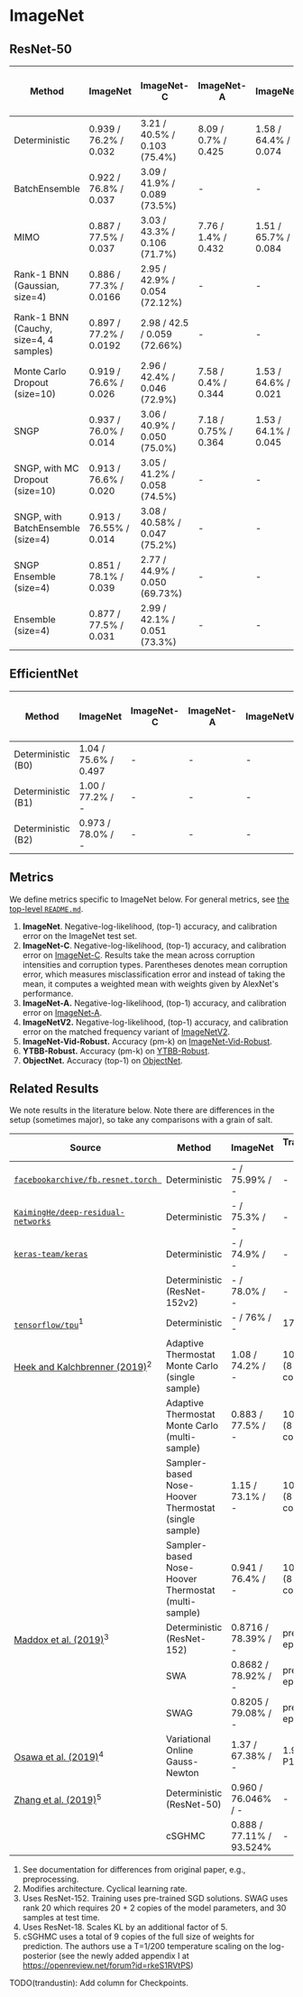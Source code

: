 # ImageNet

## ResNet-50

| Method | ImageNet | ImageNet-C | ImageNet-A | ImageNetV2 | ImageNet-Vid-Robust | YTBB-Robust | ObjectNet | Train Runtime (hours) | Wall-clock/Compute Test Runtime (ms / example)| # Parameters |
| ----------- | ----------- | ----------- | ----------- | ----------- | -----------| ----------- | ----------- | ----------- | ----------- | ----------- |
| Deterministic | 0.939 / 76.2% / 0.032 | 3.21 / 40.5% / 0.103 (75.4%) | 8.09 / 0.7% / 0.425 | 1.58 / 64.4% / 0.074 | 29.9% | 21.7% | 25.9% | 5 (32 TPUv2 cores) | 1.60 / 0.020 (32 TPUv2 cores) | 25.6M |
| BatchEnsemble | 0.922 / 76.8% / 0.037 | 3.09 / 41.9% / 0.089 (73.5%) | - | - | - | - | - | 17.5 (32 TPUv2 cores) | 8.33 / 0.081 (32 TPUv2 cores) | 25.8M |
| MIMO | 0.887 / 77.5% / 0.037 | 3.03 / 43.3% / 0.106 (71.7%) | 7.76 / 1.4% / 0.432 | 1.51 / 65.7% / 0.084 | 31.8% | 22.2% | 28.1% | - | - | 27.7M |
| Rank-1 BNN (Gaussian, size=4) | 0.886 / 77.3% / 0.0166 | 2.95 / 42.9% / 0.054 (72.12%) | - | - | - | - | - | 21.1 (32 TPUv2 cores) | - | 26.0M |
| Rank-1 BNN (Cauchy, size=4, 4 samples) | 0.897 / 77.2% / 0.0192 | 2.98 / 42.5 / 0.059 (72.66%) | - | - | - | - | - | 21.1 (32 TPUv2 cores) | - | 26.0M |
| Monte Carlo Dropout (size=10)  | 0.919 / 76.6% / 0.026 | 2.96 / 42.4% / 0.046 (72.9%) | 7.58 / 0.4% / 0.344 | 1.53 / 64.6% / 0.021 | 31.0% | 23.1% | 26.2% | 6 (32 TPUv2 cores) | 1.79 / 0.205 (32 TPUv2 cores) | 25.6M |
| SNGP | 0.937 / 76.0% / 0.014 | 3.06 / 40.9% / 0.050 (75.0%) | 7.18 / 0.75% / 0.364 | 1.53 / 64.1% / 0.045 | 29.7% | 21.1% | 26.1% | 5 (32 TPUv3 cores) | 1.74 / 0.017 (32 TPUv3 cores) | 25.6M |
| SNGP, with MC Dropout (size=10) | 0.913 / 76.6% / 0.020 | 3.05 / 41.2% / 0.058 (74.5%) | - | - | - | - | - | 5 (32 TPUv3 cores) | 1.80 / 0.126 (32 TPUv3 cores) | 25.6M |
| SNGP, with BatchEnsemble (size=4) | 0.913 / 76.55% / 0.014 | 3.08 / 40.58% / 0.047 (75.2%) | - | - | - | - | - | - (32 TPUv3 cores) | - / - (32 TPUv3 cores) | - |
| SNGP Ensemble (size=4) | 0.851 / 78.1% / 0.039 | 2.77 / 44.9% / 0.050 (69.73%) | - | - | - | - | - | 17.5 (128 TPUv3 cores) | 6.52 / 0.055 (32 TPUv3 cores) | 102.4M |
| Ensemble (size=4) | 0.877 / 77.5% / 0.031 | 2.99 / 42.1% / 0.051 (73.3%) | - | - | - | - | - | 17.5 (128 TPUv2 cores) | 6.40 / 0.082 (32 TPUv2 cores) | 102.4M |

## EfficientNet

| Method | ImageNet | ImageNet-C | ImageNet-A | ImageNetV2 | ImageNet-Vid-Robust | YTBB-Robust | ObjectNet | Train Runtime (hours) | Test Runtime (ms / example)| # Parameters |
| ----------- | ----------- | ----------- | ----------- | ----------- | -----------| ----------- | ----------- | ----------- | ----------- | ----------- |
| Deterministic (B0) | 1.04 / 75.6% / 0.497 | - | - | - | - | - | - | 5 (32 TPUv3 cores) | - | 5.3M |
| Deterministic (B1) | 1.00 / 77.2% / - | - | - | - | - | - | - | 6.5 (32 TPUv3 cores) | - | 7.8M |
| Deterministic (B2) | 0.973 / 78.0% / - | - | - | - | - | - | - | 9 (32 TPUv3 cores) | - | 9.2M |

## Metrics

We define metrics specific to ImageNet below. For general metrics, see [the top-level `README.md`](https://github.com/google/uncertainty-baselines).

1. __ImageNet__. Negative-log-likelihood, (top-1) accuracy, and calibration error on the ImageNet test set.
2. __ImageNet-C__. Negative-log-likelihood, (top-1) accuracy, and calibration error on [ImageNet-C](https://arxiv.org/abs/1903.12261). Results take the mean across corruption intensities and corruption types. Parentheses denotes mean corruption error, which measures misclassification error and instead of taking the mean, it computes a weighted mean with weights given by AlexNet's performance.
4. __ImageNet-A.__ Negative-log-likelihood, (top-1) accuracy, and calibration error on [ImageNet-A](https://arxiv.org/abs/1907.07174).
5. __ImageNetV2.__ Negative-log-likelihood, (top-1) accuracy, and calibration error on the matched frequency variant of [ImageNetV2](https://arxiv.org/abs/1902.10811).
6. __ImageNet-Vid-Robust.__ Accuracy (pm-k) on [ImageNet-Vid-Robust](https://arxiv.org/abs/1906.02168).
7. __YTBB-Robust.__ Accuracy (pm-k) on [YTBB-Robust](https://arxiv.org/abs/1906.02168).
8. __ObjectNet.__ Accuracy (top-1) on [ObjectNet](https://papers.nips.cc/paper/9142-objectnet-a-large-scale-bias-controlled-dataset-for-pushing-the-limits-of-object-recognition-models.pdf).

## Related Results

We note results in the literature below. Note there are differences in the setup
(sometimes major), so take any comparisons with a grain of salt.

| Source | Method | ImageNet | Train Runtime (hours) | # Parameters |
| ----------- | ----------- | ----------- | ----------- | ----------- |
| [`facebookarchive/fb.resnet.torch `](https://github.com/facebookarchive/fb.resnet.torch ) | Deterministic | - / 75.99% / - | - | 25.6M |
| [`KaimingHe/deep-residual-networks`](https://github.com/KaimingHe/deep-residual-networks) | Deterministic | - / 75.3% / - | - | 25.6M |
| [`keras-team/keras`](https://keras.io/applications/#resnet) | Deterministic | - / 74.9% / - | - | 25.6M |
| | Deterministic (ResNet-152v2) | - / 78.0% / - | - | 60.3M |
| [`tensorflow/tpu`](https://github.com/tensorflow/tpu/tree/master/models/official/resnet)<sup>1</sup> | Deterministic | - / 76% / - | 17 (8 TPUv2) | 25.6M |
| [Heek and Kalchbrenner (2019)](https://arxiv.org/abs/1908.03491)<sup>2</sup> | Adaptive Thermostat Monte Carlo (single sample) | 1.08 / 74.2% / - | 1000 epochs (8 TPUv3 cores) | - |
| | Adaptive Thermostat Monte Carlo (multi-sample) | 0.883 / 77.5% / - | 1000 epochs (8 TPUv3 cores) | - |
| | Sampler-based Nose-Hoover Thermostat (single sample) | 1.15 / 73.1% / - | 1000 epochs (8 TPUv3 cores) | - |
| | Sampler-based Nose-Hoover Thermostat (multi-sample) | 0.941 / 76.4% / - | 1000 epochs (8 TPUv3 cores) | - |
| [Maddox et al. (2019)](https://arxiv.org/abs/1902.02476)<sup>3</sup> | Deterministic (ResNet-152) | 0.8716 / 78.39% / - | pretrained+10 epochs | 60.3M |
| | SWA | 0.8682 / 78.92% / - | pretrained+10 epochs | 60.3M |
| | SWAG | 0.8205 / 79.08% / - | pretrained+10 epochs | 1.33B |
| [Osawa et al. (2019)](https://arxiv.org/abs/1906.02506)<sup>4</sup>  | Variational Online Gauss-Newton | 1.37 / 67.38% / - | 1.90 (128 P100 GPUs) | - |
| [Zhang et al. (2019)](https://openreview.net/forum?id=rkeS1RVtPS)<sup>5</sup> | Deterministic (ResNet-50) | 0.960 / 76.046% / - | - | 25.6M |
| | cSGHMC | 0.888 / 77.11% / 93.524% | - | 307.2M |

1. See documentation for differences from original paper, e.g., preprocessing.
2. Modifies architecture. Cyclical learning rate.
3. Uses ResNet-152. Training uses pre-trained SGD solutions. SWAG uses rank 20 which requires 20 + 2 copies of the model parameters, and 30 samples at test time.
4. Uses ResNet-18. Scales KL by an additional factor of 5.
5. cSGHMC uses a total of 9 copies of the full size of weights for prediction. The authors use a T=1/200 temperature scaling on the log-posterior (see the newly added appendix I at https://openreview.net/forum?id=rkeS1RVtPS)

TODO(trandustin): Add column for Checkpoints.
